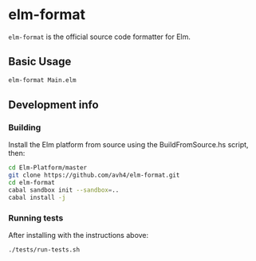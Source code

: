 # elm-format

`elm-format` is the official source code formatter for Elm.


## Basic Usage

```bash
elm-format Main.elm
```


## Development info

### Building

Install the Elm platform from source using the BuildFromSource.hs script, then:

```bash
cd Elm-Platform/master
git clone https://github.com/avh4/elm-format.git
cd elm-format
cabal sandbox init --sandbox=..
cabal install -j
```

### Running tests

After installing with the instructions above:

```bash
./tests/run-tests.sh
```
